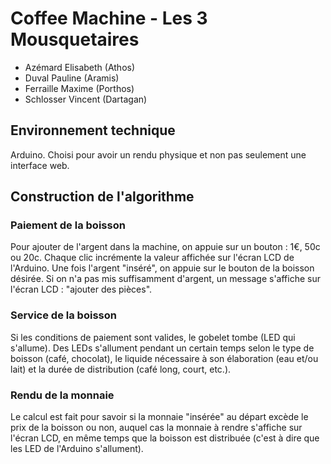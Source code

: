 # Coffee Machine - Les 3 Mousquetaires

- Azémard Elisabeth (Athos)
- Duval Pauline (Aramis)
- Ferraille Maxime (Porthos)
- Schlosser Vincent (Dartagan)

## Environnement technique

Arduino. Choisi pour avoir un rendu physique et non pas seulement une interface web.


## Construction de l'algorithme

### Paiement de la boisson
Pour ajouter de l'argent dans la machine, on appuie sur un bouton : 1€, 50c ou 20c. Chaque clic incrémente la valeur affichée sur l'écran LCD de l'Arduino.
Une fois l'argent "inséré", on appuie sur le bouton de la boisson désirée. Si on n'a pas mis suffisamment d'argent, un message s'affiche sur l'écran LCD : "ajouter des pièces".

### Service de la boisson
Si les conditions de paiement sont valides, le gobelet tombe (LED qui s'allume). Des LEDs s'allument pendant un certain temps selon le type de boisson (café, chocolat), le liquide nécessaire à son élaboration (eau et/ou lait) et la durée de distribution (café long, court, etc.).

### Rendu de la monnaie
Le calcul est fait pour savoir si la monnaie "insérée" au départ excède le prix de la boisson ou non, auquel cas la monnaie à rendre s'affiche sur l'écran LCD, en même temps que la boisson est distribuée (c'est à dire que les LED de l'Arduino s'allument).


